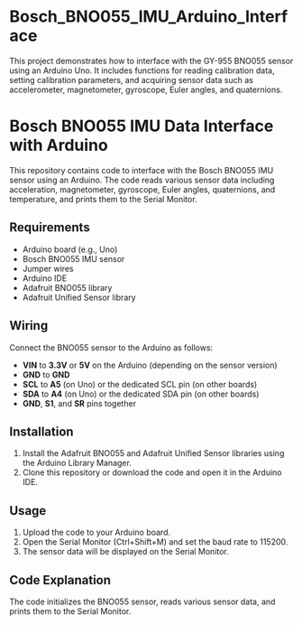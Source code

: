 # Bosch_BNO055_IMU_Arduino_Interface
This project demonstrates how to interface with the GY-955 BNO055 sensor using an Arduino Uno. It includes functions for reading calibration data, setting calibration parameters, and acquiring sensor data such as accelerometer, magnetometer, gyroscope, Euler angles, and quaternions.

# Bosch BNO055 IMU Data Interface with Arduino

This repository contains code to interface with the Bosch BNO055 IMU sensor using an Arduino. The code reads various sensor data including acceleration, magnetometer, gyroscope, Euler angles, quaternions, and temperature, and prints them to the Serial Monitor.

## Requirements

- Arduino board (e.g., Uno)
- Bosch BNO055 IMU sensor
- Jumper wires
- Arduino IDE
- Adafruit BNO055 library
- Adafruit Unified Sensor library

## Wiring

Connect the BNO055 sensor to the Arduino as follows:

- **VIN** to **3.3V** or **5V** on the Arduino (depending on the sensor version)
- **GND** to **GND**
- **SCL** to **A5** (on Uno) or the dedicated SCL pin (on other boards)
- **SDA** to **A4** (on Uno) or the dedicated SDA pin (on other boards)
- **GND**, **S1**, and **SR** pins together

## Installation

1. Install the Adafruit BNO055 and Adafruit Unified Sensor libraries using the Arduino Library Manager.
2. Clone this repository or download the code and open it in the Arduino IDE.

## Usage

1. Upload the code to your Arduino board.
2. Open the Serial Monitor (Ctrl+Shift+M) and set the baud rate to 115200.
3. The sensor data will be displayed on the Serial Monitor.

## Code Explanation

The code initializes the BNO055 sensor, reads various sensor data, and prints them to the Serial Monitor.
